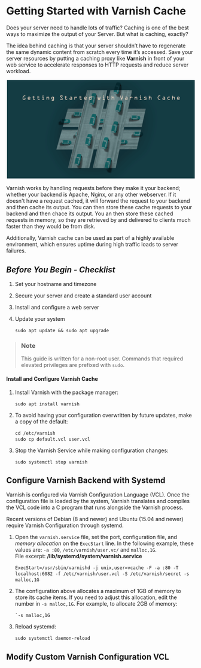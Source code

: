 # Getting Started with Varnish Cache

Does your server need to handle lots of traffic? Caching is one of the best ways to maximize the output of your Server. But what is caching, exactly?

The idea behind caching is that your server shouldn’t have to regenerate the same dynamic content from scratch every time it’s accessed. Save your server resources by putting a caching proxy like **Varnish** in front of your web service to accelerate responses to HTTP requests and reduce server workload.  

![alt text](https://github.com/kbab6aoo/HowToArticles/blob/myRedHatPackageManager/HowToArticles/varnish.png)  

Varnish works by handling requests before they make it your backend; whether your backend is Apache, Nginx, or any other webserver.  If it doesn't have a request cached, it will forward the request to your backend and then cache its output.  You can then store these cache requests to your backend and then chace its output.  You an then store these cached requests in memory, so they are retrieved by and delivered to clients much faster than they would be from disk.  

Additionally, Varnish cache can be used as part of a highly available environment, which ensures uptime during high traffic loads to server failures.  

## _Before You Begin - Checklist_  

1.	Set your hostname and timezone
2.	Secure your server and create a standard user account 
3.	Install and configure a web server
4.	Update your system
	
		sudo apt update && sudo apt upgrade
>### Note
>This guide is written for a non-root user.  Commands that required elevated privileges are prefixed with `sudo`.

#### Install and Configure Varnish Cache

1.	Install Varnish with the package manager:

		sudo apt install varnish
2.	To avoid having your configuration overwritten by future updates, make a copy of the default:

		cd /etc/varnish
		sudo cp default.vcl user.vcl
3.	Stop the Varnish Service while making configuration changes:

		sudo systemctl stop varnish

## Configure Varnish Backend with Systemd
Varnish is configured via Varnish Configuration Language (VCL).  Once the configuration file is loaded by the system, Varnish translates and compiles the VCL code into a C program that runs alongside the Varnish process.  

Recent versions of Debian (8 and newer) and Ubuntu (15.04 and newer) require Varnish Configuration through systemd.

1.	Open the `varnish.service` file, set the port, configuration file, and _memory allocation_ on the `ExecStart` line.  In the following example, these values are: `-a :80`, `/etc/varnish/user.vc/` and `malloc,1G`.  
File excerpt: **/lib/systemd/system/varnish.service**

		ExecStart=/usr/sbin/varnishd -j unix,user=vcache -F -a :80 -T localhost:6082 -f /etc/varnish/user.vcl -S /etc/varnish/secret -s malloc,1G

2.	The configuration above allocates a maximum of 1GB of memory to store its cache items.  If you need to adjust this allocation, edit the number in `-s malloc,1G`.  For example, to allocate 2GB of memory:

		`-s malloc,1G
3.	Reload systemd:

		sudo systemctl daemon-reload

## Modify Custom Varnish Configuration VCL





















